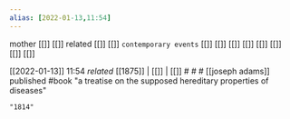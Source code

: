 ```yaml
---
alias: [2022-01-13,11:54]
---
```

 mother [[]] [[]]
 related [[]] [[]]
 `contemporary events` [[]] [[]] [[]] [[]] [[]] [[]] [[]] [[]]

[[2022-01-13]] 11:54 _related_ [[1875]] | [[]] | [[]] # # #
[[joseph adams]] published #book "a treatise on the supposed hereditary properties of diseases"
```query
"1814"
```